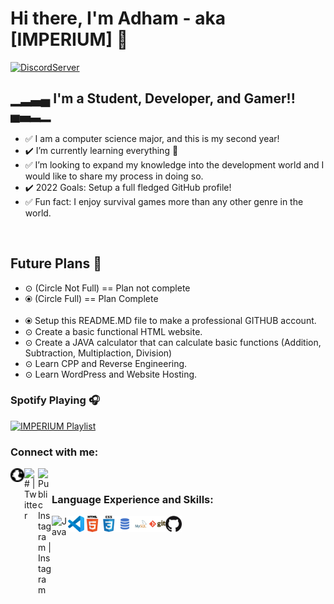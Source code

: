 # Hi there, I'm Adham - aka [IMPERIUM] 👋

[![DiscordServer](https://media.discordapp.net/attachments/931046023307087917/937080977753264218/LogotypeLightblue.png)](https://discord.gg/zP7eeYxRHY)

## ▁▂▃▄ I'm a Student, Developer, and Gamer!! ▄▃▂▁

- ✅ I am a computer science major, and this is my second year!
- ✔️ I’m currently learning everything 🤣
- ✅ I’m looking to expand my knowledge into the development world and I would like to share my process in doing so.
- ✔️ 2022 Goals: Setup a full fledged GitHub profile!
- ✅ Fun fact: I enjoy survival games more than any other genre in the world.

<br />

## Future Plans 📅
- ⊙ (Circle Not Full) == Plan not complete
- ⦿ (Circle Full) == Plan Complete
<br /><br />
- ⦿ Setup this README.MD file to make a professional GITHUB account.
- ⊙ Create a basic functional HTML website.
- ⊙ Create a JAVA calculator that can calculate basic functions (Addition, Subtraction, Multiplaction, Division)
- ⊙ Learn CPP and Reverse Engineering.
- ⊙ Learn WordPress and Website Hosting.

### Spotify Playing 🎧

[<img src="https://media.discordapp.net/attachments/931046023307087917/937082635241537636/LogotypeTurqouise.png" alt="IMPERIUM Playlist"/>](https://open.spotify.com/playlist/449UBn31B1RxTwoh8fyMe9?si=e943cf149d6c4847)

### Connect with me:

[<img align="left" alt="#.com" width="22px" src="https://raw.githubusercontent.com/iconic/open-iconic/master/svg/globe.svg" />](#)

[<img align="left" alt="# | Twitter" width="22px" src="https://cdn.jsdelivr.net/npm/simple-icons@v3/icons/twitter.svg" />](#)

[<img align="left" alt="Public Instagram | Instagram" width="22px" src="https://cdn.jsdelivr.net/npm/simple-icons@v3/icons/instagram.svg" />](https://www.instagram.com/icu_adam/)

<br />

### Language Experience and Skills:

[<img align="left" alt="Java" width="26px" src="https://media.discordapp.net/attachments/931046023307087917/937085483031339148/unnamed.png" />](#)

[<img align="left" alt="Visual Studio Code" width="26px" src="https://raw.githubusercontent.com/github/explore/80688e429a7d4ef2fca1e82350fe8e3517d3494d/topics/visual-studio-code/visual-studio-code.png" />](#)

[<img align="left" alt="HTML5" width="26px" src="https://raw.githubusercontent.com/github/explore/80688e429a7d4ef2fca1e82350fe8e3517d3494d/topics/html/html.png" />](#)

[<img align="left" alt="CSS3" width="26px" src="https://raw.githubusercontent.com/github/explore/80688e429a7d4ef2fca1e82350fe8e3517d3494d/topics/css/css.png" />](#)

[<img align="left" alt="SQL" width="26px" src="https://raw.githubusercontent.com/github/explore/80688e429a7d4ef2fca1e82350fe8e3517d3494d/topics/sql/sql.png" />](#)

[<img align="left" alt="MySQL" width="26px" src="https://raw.githubusercontent.com/github/explore/80688e429a7d4ef2fca1e82350fe8e3517d3494d/topics/mysql/mysql.png" />](#)

[<img align="left" alt="Git" width="26px" src="https://raw.githubusercontent.com/github/explore/80688e429a7d4ef2fca1e82350fe8e3517d3494d/topics/git/git.png" />](#)

[<img align="left" alt="GitHub" width="26px" src="https://raw.githubusercontent.com/github/explore/78df643247d429f6cc873026c0622819ad797942/topics/github/github.png" />](#)
